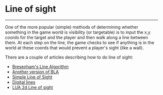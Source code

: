 # Line of sight

---

One of the more popular (simple) methods of determining whether something in the game world is visibility (or targetable) is to input the x,y coords for the target and the player and then walk along a line between them. At each step on the line, the game checks to see if anything is in the world at these coords that would prevent a player's sight (like a wall).

There are a couple of articles describing how to do line of sight:

- [Bresenham's Line Algorithm](breshenhams_line_algorithm.md)
- [Another version of BLA](another_version_of_bla.md)
- [Simple Line of Sight](simple_line_of_sight.md)
- [Digital lines](digital_lines.md)
- [LUA 2d Line of sight](lua_2d_line_of_sight.md)
